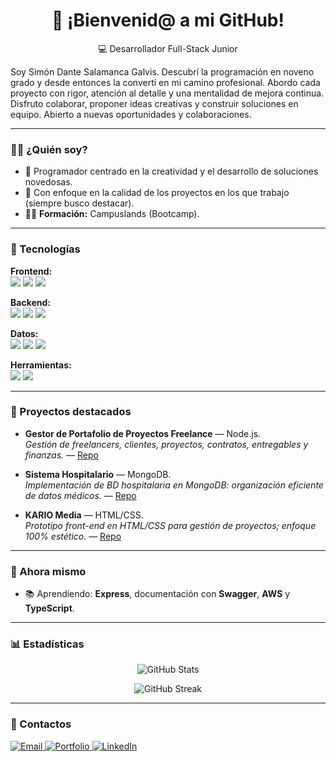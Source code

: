 <h1 align="center">📌 ¡Bienvenid@ a mi GitHub!</h1>

<p align="center">
💻 Desarrollador Full-Stack Junior 
</p>

Soy Simón Dante Salamanca Galvis. Descubrí la programación en noveno grado y desde entonces la convertí en mi camino profesional. Abordo cada proyecto con rigor, atención al detalle y una mentalidad de mejora continua. Disfruto colaborar, proponer ideas creativas y construir soluciones en equipo. Abierto a nuevas oportunidades y colaboraciones.

---

### 👨‍💻 ¿Quién soy?

- 🧠 Programador centrado en la creatividad y el desarrollo de soluciones novedosas.
- 🎯 Con enfoque en la calidad de los proyectos en los que trabajo (siempre busco destacar).
- 🧑‍🎓 **Formación:** Campuslands (Bootcamp).

---

### 🚀 Tecnologías

**Frontend:**  
<img src="https://img.shields.io/badge/HTML-000?style=flat&logo=html5&logoColor=orange">
<img src="https://img.shields.io/badge/CSS-000?style=flat&logo=css&logoColor=1572B6">
<img src="https://img.shields.io/badge/JavaScript-000?style=flat&logo=javascript">

**Backend:**  
<img src="https://img.shields.io/badge/Node.js-000?style=flat&logo=node.js">
<img src="https://img.shields.io/badge/Express-000?style=flat&logo=express">
<img src="https://img.shields.io/badge/Python-000?style=flat&logo=python">

**Datos:**  
<img src="https://img.shields.io/badge/MySQL-000?style=flat&logo=mysql">
<img src="https://img.shields.io/badge/MongoDB-000?style=flat&logo=mongodb">
<img src="https://img.shields.io/badge/JSON-000?style=flat&logo=json">

**Herramientas:**  
<img src="https://img.shields.io/badge/Git-000?style=flat&logo=git">
<img src="https://img.shields.io/badge/Bootstrap-000?style=flat&logo=bootstrap">

---

### 🌟 Proyectos destacados
- **Gestor de Portafolio de Proyectos Freelance** — Node.js.  
  _Gestión de freelancers, clientes, proyectos, contratos, entregables y finanzas._ — [Repo](#)

- **Sistema Hospitalario** — MongoDB.  
  _Implementación de BD hospitalaria en MongoDB: organización eficiente de datos médicos._ — [Repo](https://github.com/Dante-Sal/Sistema_Hospitalario)

- **KARIO Media** — HTML/CSS.  
  _Prototipo front-end en HTML/CSS para gestión de proyectos; enfoque 100% estético._ — [Repo](https://github.com/Dante-Sal/KARIO_Media)

---

### 🧭 Ahora mismo
- 📚 Aprendiendo: **Express**, documentación con **Swagger**, **AWS** y **TypeScript**.

---

### 📊 Estadísticas

<p align="center">
  <img src="https://github-readme-stats.vercel.app/api?username=Dante-Sal&show_icons=true&theme=radical" alt="GitHub Stats">
</p>

<p align="center">
  <img src="https://streak-stats.demolab.com?user=Dante-Sal&theme=radical" alt="GitHub Streak"/>
</p>

---

### 🔗 Contactos

<p>
  <a href="mailto:dantesalamancagalvis@gmail.com">
    <img src="https://img.shields.io/badge/Email-DanteSalamanca-red?style=flat&logo=gmail&logoColor=white" alt="Email">
  </a>
  <a href="https://dante-sal.github.io/Portafolio_DanteSalamanca/">
    <img src="https://img.shields.io/badge/Portafolio-Web-blue?style=flat&logo=google-chrome" alt="Portfolio">
  </a>
  <a href="https://www.linkedin.com/in/dante-salamanca-galvis-5370b2356/">
    <img src="https://img.shields.io/badge/LinkedIn-Conecta-0A66C2?style=flat&amp;logo=linkedin&amp;logoColor=white" alt="LinkedIn">
  </a>
</p>

